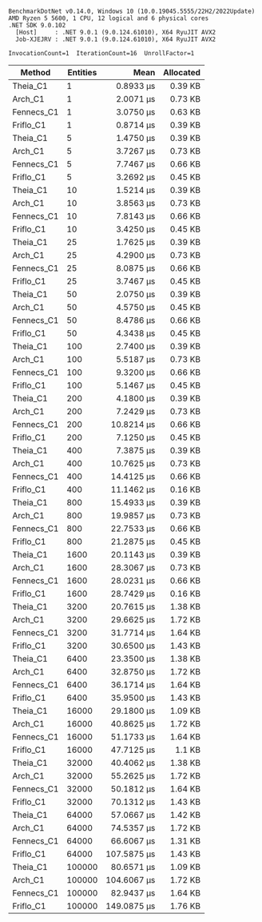 ```

BenchmarkDotNet v0.14.0, Windows 10 (10.0.19045.5555/22H2/2022Update)
AMD Ryzen 5 5600, 1 CPU, 12 logical and 6 physical cores
.NET SDK 9.0.102
  [Host]     : .NET 9.0.1 (9.0.124.61010), X64 RyuJIT AVX2
  Job-XJEJRV : .NET 9.0.1 (9.0.124.61010), X64 RyuJIT AVX2

InvocationCount=1  IterationCount=16  UnrollFactor=1  

```
| Method     | Entities | Mean        | Allocated |
|----------- |--------- |------------:|----------:|
| Theia_C1   | 1        |   0.8933 μs |   0.39 KB |
| Arch_C1    | 1        |   2.0071 μs |   0.73 KB |
| Fennecs_C1 | 1        |   3.0750 μs |   0.63 KB |
| Friflo_C1  | 1        |   0.8714 μs |   0.39 KB |
| Theia_C1   | 5        |   1.4750 μs |   0.39 KB |
| Arch_C1    | 5        |   3.7267 μs |   0.73 KB |
| Fennecs_C1 | 5        |   7.7467 μs |   0.66 KB |
| Friflo_C1  | 5        |   3.2692 μs |   0.45 KB |
| Theia_C1   | 10       |   1.5214 μs |   0.39 KB |
| Arch_C1    | 10       |   3.8563 μs |   0.73 KB |
| Fennecs_C1 | 10       |   7.8143 μs |   0.66 KB |
| Friflo_C1  | 10       |   3.4250 μs |   0.45 KB |
| Theia_C1   | 25       |   1.7625 μs |   0.39 KB |
| Arch_C1    | 25       |   4.2900 μs |   0.73 KB |
| Fennecs_C1 | 25       |   8.0875 μs |   0.66 KB |
| Friflo_C1  | 25       |   3.7467 μs |   0.45 KB |
| Theia_C1   | 50       |   2.0750 μs |   0.39 KB |
| Arch_C1    | 50       |   4.5750 μs |   0.45 KB |
| Fennecs_C1 | 50       |   8.4786 μs |   0.66 KB |
| Friflo_C1  | 50       |   4.3438 μs |   0.45 KB |
| Theia_C1   | 100      |   2.7400 μs |   0.39 KB |
| Arch_C1    | 100      |   5.5187 μs |   0.73 KB |
| Fennecs_C1 | 100      |   9.3200 μs |   0.66 KB |
| Friflo_C1  | 100      |   5.1467 μs |   0.45 KB |
| Theia_C1   | 200      |   4.1800 μs |   0.39 KB |
| Arch_C1    | 200      |   7.2429 μs |   0.73 KB |
| Fennecs_C1 | 200      |  10.8214 μs |   0.66 KB |
| Friflo_C1  | 200      |   7.1250 μs |   0.45 KB |
| Theia_C1   | 400      |   7.3875 μs |   0.39 KB |
| Arch_C1    | 400      |  10.7625 μs |   0.73 KB |
| Fennecs_C1 | 400      |  14.4125 μs |   0.66 KB |
| Friflo_C1  | 400      |  11.1462 μs |   0.16 KB |
| Theia_C1   | 800      |  15.4933 μs |   0.39 KB |
| Arch_C1    | 800      |  19.9857 μs |   0.73 KB |
| Fennecs_C1 | 800      |  22.7533 μs |   0.66 KB |
| Friflo_C1  | 800      |  21.2875 μs |   0.45 KB |
| Theia_C1   | 1600     |  20.1143 μs |   0.39 KB |
| Arch_C1    | 1600     |  28.3067 μs |   0.73 KB |
| Fennecs_C1 | 1600     |  28.0231 μs |   0.66 KB |
| Friflo_C1  | 1600     |  28.7429 μs |   0.16 KB |
| Theia_C1   | 3200     |  20.7615 μs |   1.38 KB |
| Arch_C1    | 3200     |  29.6625 μs |   1.72 KB |
| Fennecs_C1 | 3200     |  31.7714 μs |   1.64 KB |
| Friflo_C1  | 3200     |  30.6500 μs |   1.43 KB |
| Theia_C1   | 6400     |  23.3500 μs |   1.38 KB |
| Arch_C1    | 6400     |  32.8750 μs |   1.72 KB |
| Fennecs_C1 | 6400     |  36.1714 μs |   1.64 KB |
| Friflo_C1  | 6400     |  35.9500 μs |   1.43 KB |
| Theia_C1   | 16000    |  29.1800 μs |   1.09 KB |
| Arch_C1    | 16000    |  40.8625 μs |   1.72 KB |
| Fennecs_C1 | 16000    |  51.1733 μs |   1.64 KB |
| Friflo_C1  | 16000    |  47.7125 μs |    1.1 KB |
| Theia_C1   | 32000    |  40.4062 μs |   1.38 KB |
| Arch_C1    | 32000    |  55.2625 μs |   1.72 KB |
| Fennecs_C1 | 32000    |  50.1812 μs |   1.64 KB |
| Friflo_C1  | 32000    |  70.1312 μs |   1.43 KB |
| Theia_C1   | 64000    |  57.0667 μs |   1.42 KB |
| Arch_C1    | 64000    |  74.5357 μs |   1.72 KB |
| Fennecs_C1 | 64000    |  66.6067 μs |   1.31 KB |
| Friflo_C1  | 64000    | 107.5875 μs |   1.43 KB |
| Theia_C1   | 100000   |  80.6571 μs |   1.09 KB |
| Arch_C1    | 100000   | 104.6067 μs |   1.72 KB |
| Fennecs_C1 | 100000   |  82.9437 μs |   1.64 KB |
| Friflo_C1  | 100000   | 149.0875 μs |   1.76 KB |
